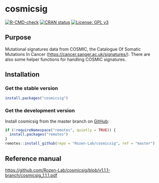 
<!-- README.md is generated from README.Rmd. Please edit that file -->

# cosmicsig

<!-- badges: start -->

[![R-CMD-check](https://github.com/Rozen-Lab/cosmicsig/workflows/R-CMD-check/badge.svg)](https://github.com/Rozen-Lab/cosmicsig/actions)
[![CRAN
status](https://www.r-pkg.org/badges/version/cosmicsig)](https://CRAN.R-project.org/package=cosmicsig)
[![License: GPL
v3](https://img.shields.io/badge/License-GPLv3-blue.svg)](https://www.gnu.org/licenses/gpl-3.0)
<!-- badges: end -->

## Purpose

Mutational signatures data from COSMIC, the Catalogue Of Somatic
Mutations In Cancer (<https://cancer.sanger.ac.uk/signatures/>). There
are also some helper functions for handling COSMIC signatures.

## Installation

### Get the stable version

``` r
install.packages("cosmicsig")
```

### Get the development version

Install cosmicsig from the master branch on
[GitHub](https://github.com/):

``` r
if (!requireNamespace("remotes", quietly = TRUE)) {
  install.packages("remotes")
}
remotes::install_github(repo = "Rozen-Lab/cosmicsig", ref = "master")
```

## Reference manual

<https://github.com/Rozen-Lab/cosmicsig/blob/v1.1.1-branch/cosmicsig_1.1.1.pdf>
